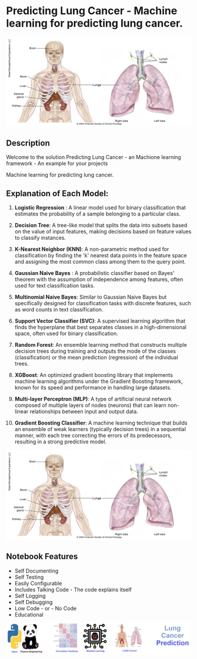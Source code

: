 
# Predicting Lung Cancer - Machine learning for predicting lung cancer.

![Code Logo](code.png)
## Description

Welcome to the solution Predicting Lung Cancer - an Machione learning framework - An example for your projects

Machine learning for predicting lung cancer.
    
## Explanation of Each Model:

1. **Logistic Regression** : A linear model used for binary classification that estimates the probability of a sample belonging to a particular class.

2. **Decision Tree**: A tree-like model that splits the data into subsets based on the value of input features, making decisions based on feature values to classify instances.

3. **K-Nearest Neighbor (KNN)**: A non-parametric method used for classification by finding the 'k' nearest data points in the feature space and assigning the most common class among them to the query point.

4. **Gaussian Naive Bayes** : A probabilistic classifier based on Bayes' theorem with the assumption of independence among features, often used for text classification tasks.

5. **Multinomial Naive Bayes**: Similar to Gaussian Naive Bayes but specifically designed for classification tasks with discrete features, such as word counts in text classification.

6. **Support Vector Classifier (SVC)**: A supervised learning algorithm that finds the hyperplane that best separates classes in a high-dimensional space, often used for binary classification.

7. **Random Forest**: An ensemble learning method that constructs multiple decision trees during training and outputs the mode of the classes (classification) or the mean prediction (regression) of the individual trees.

8. **XGBoost**: An optimized gradient boosting library that implements machine learning algorithms under the Gradient Boosting framework, known for its speed and performance in handling large datasets.

9. **Multi-layer Perceptron (MLP)**: A type of artificial neural network composed of multiple layers of nodes (neurons) that can learn non-linear relationships between input and output data.

10. **Gradient Boosting Classifier**: A machine learning technique that builds an ensemble of weak learners (typically decision trees) in a sequential manner, with each tree correcting the errors of its predecessors, resulting in a strong predictive model.


![Code Logo](sample.png)




## Notebook Features
- Self Documenting 
- Self Testing 
- Easily Configurable
- Includes Talking Code - The code explains itself
- Self Logging 
- Self Debugging 
- Low Code - or - No Code
- Educational 
    
![Code Logo](developer.png)
    